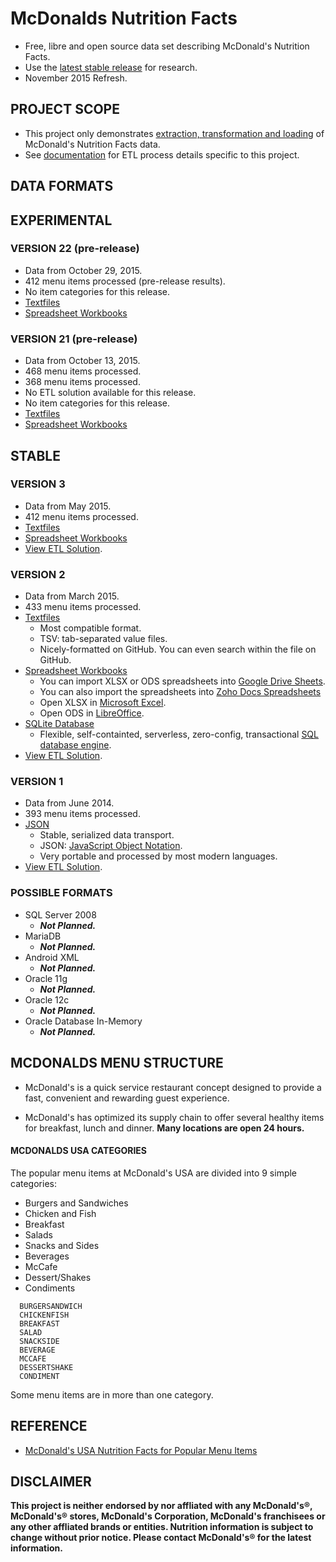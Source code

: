 # McDonalds Nutrition Facts

  + Free, libre and open source data set describing McDonald's Nutrition Facts.
  + Use the [latest stable release][gh_stable] for research.
  + November 2015 Refresh.

## PROJECT SCOPE

+ This project only demonstrates [extraction, transformation and loading](http://en.wikipedia.org/wiki/Extract,_transform,_load) of McDonald's Nutrition Facts data.
+ See [documentation](https://github.com/pffy/data-mcdonalds/tree/master/docs) for ETL process details specific to this project.

## DATA FORMATS

## EXPERIMENTAL

### VERSION 22 (pre-release)

  + Data from October 29, 2015.
  + 412 menu items processed (pre-release results).
  + No item categories for this release.
  + [Textfiles](https://github.com/pffy/data-mcdonalds/tree/master/textfiles)
  + [Spreadsheet Workbooks](https://github.com/pffy/data-mcdonalds/tree/master/workbooks)
  
### VERSION 21 (pre-release)

  + Data from October 13, 2015.
  + 468 menu items processed.
  + 368 menu items processed.
  + No ETL solution available for this release.
  + No item categories for this release.
  + [Textfiles](https://github.com/pffy/data-mcdonalds/tree/master/textfiles)
  + [Spreadsheet Workbooks](https://github.com/pffy/data-mcdonalds/tree/master/workbooks)

## STABLE

### VERSION 3

+ Data from May 2015.
+ 412 menu items processed.
+ [Textfiles](https://github.com/pffy/data-mcdonalds/tree/master/textfiles)
+ [Spreadsheet Workbooks](https://github.com/pffy/data-mcdonalds/tree/master/workbooks)
+ [View ETL Solution](https://github.com/pffy/data-mcdonalds/tree/master/docs).


### VERSION 2

+ Data from March 2015.
+ 433 menu items processed.
+ [Textfiles](https://github.com/pffy/data-mcdonalds/tree/master/textfiles)
  + Most compatible format.
  + TSV: tab-separated value files.
  + Nicely-formatted on GitHub. You can even search within the file on GitHub.
+ [Spreadsheet Workbooks](https://github.com/pffy/data-mcdonalds/tree/master/workbooks)
  + You can import XLSX or ODS spreadsheets into [Google Drive Sheets](http://www.google.com/sheets/about/index.html).
  + You can also import the spreadsheets into [Zoho Docs Spreadsheets](https://www.zoho.com/docs/online-spreadsheet.html)
  + Open XLSX in [Microsoft Excel](http://office.microsoft.com/en-us/excel/).
  + Open ODS in [LibreOffice](http://www.libreoffice.org/).
+ [SQLite Database](https://github.com/pffy/data-mcdonalds/tree/master/sql)
  + Flexible, self-containted, serverless, zero-config, transactional [SQL database engine](http://www.sqlite.org/).
+ [View ETL Solution](https://github.com/pffy/data-mcdonalds/tree/master/docs).

### VERSION 1


+ Data from June 2014.
+ 393 menu items processed.
+ [JSON](https://github.com/pffy/data-mcdonalds/tree/master/json)
  + Stable, serialized data transport.
  + JSON: [JavaScript Object Notation](http://www.json.org/).
  + Very portable and processed by most modern languages.
+ [View ETL Solution](https://github.com/pffy/data-mcdonalds/tree/master/docs).

### POSSIBLE FORMATS

+ SQL Server 2008
  + ***Not Planned.***
+ MariaDB
  + ***Not Planned.***
+ Android XML
  + ***Not Planned.***
+ Oracle 11g
  + ***Not Planned.***
+ Oracle 12c
  + ***Not Planned.***
+ Oracle Database In-Memory
  + ***Not Planned.***


## MCDONALDS MENU STRUCTURE

  + McDonald's is a quick service restaurant concept designed to provide a fast,
  convenient and rewarding guest experience.

  + McDonald's has optimized its supply chain to offer several healthy
  items for breakfast, lunch and dinner. **Many locations are open 24 hours.**


#### MCDONALDS USA CATEGORIES

The popular menu items at McDonald's USA are divided into 9 simple categories:

  + Burgers and Sandwiches
  + Chicken and Fish
  + Breakfast
  + Salads
  + Snacks and Sides
  + Beverages
  + McCafe
  + Dessert/Shakes
  + Condiments

```
  BURGERSANDWICH
  CHICKENFISH
  BREAKFAST
  SALAD
  SNACKSIDE
  BEVERAGE
  MCCAFE
  DESSERTSHAKE
  CONDIMENT
```

Some menu items are in more than one category.

## REFERENCE

+ [McDonald's USA Nutrition Facts for Popular Menu Items][web_mcdpdf]

## DISCLAIMER

**This project is neither endorsed by nor affliated with any McDonald's®,  McDonald's® stores, McDonald's Corporation, McDonald's franchisees or any other affliated brands or entities. Nutrition information is subject to change without prior notice. Please contact McDonald's® for the latest information.**

[gh_stable]: https://github.com/pffy/data-mcdonalds-nutrition-facts/releases/latest
[web_mcdpdf]: http://nutrition.mcdonalds.com/getnutrition/nutritionfacts.pdf
